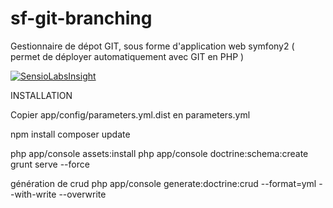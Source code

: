 # sf-git-branching
Gestionnaire de dépot GIT, sous forme d'application web symfony2
( permet de déployer automatiquement avec GIT en PHP )


[![SensioLabsInsight](https://insight.sensiolabs.com/projects/c4e5d688-c273-4791-8894-c5c2b4d9e408/big.png)](https://insight.sensiolabs.com/projects/c4e5d688-c273-4791-8894-c5c2b4d9e408)

INSTALLATION

Copier app/config/parameters.yml.dist en parameters.yml


npm install
composer update

php app/console assets:install
php app/console doctrine:schema:create
grunt serve --force

génération de crud
php app/console generate:doctrine:crud --format=yml --with-write --overwrite
